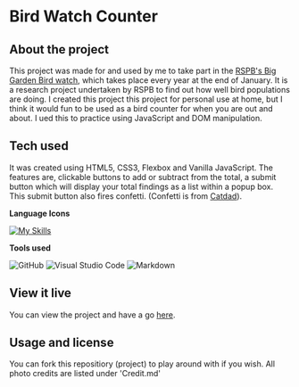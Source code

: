 # Bird Watch Counter

## About the project

This project was made for and used by me to take part in the [RSPB's Big Garden Bird watch](https://www.rspb.org.uk/get-involved/activities/birdwatch/), which takes place every year at the end of January. It is a research project undertaken by RSPB to find out how well bird populations are doing.
I created this project this project for personal use at home, but I think it would fun to be used as a bird counter for when you are out and about. I ued this to practice using JavaScript and DOM manipulation.

## Tech used

It was created using HTML5, CSS3, Flexbox and Vanilla JavaScript.
The features are, clickable buttons to add or subtract from the total, a submit button which will display your total findings as a list within a popup box. This submit button also fires confetti. (Confetti is from [Catdad](https://github.com/catdad/canvas-confetti)).

**Language Icons**

[![My Skills](https://skillicons.dev/icons?i=html,css,js,git&perline=9)](https://skillicons.dev)

**Tools used**

![GitHub](https://camo.githubusercontent.com/cca71357fe98ec5f8cd6ebab9044ad2901f4b64ebda379ac81608ed9f1caa1a0/68747470733a2f2f696d672e736869656c64732e696f2f7374617469632f76313f7374796c653d666f722d7468652d6261646765266d6573736167653d47697448756226636f6c6f723d313831373137266c6f676f3d476974487562266c6f676f436f6c6f723d464646464646266c6162656c3d) ![Visual Studio Code](https://img.shields.io/badge/Visual%20Studio%20Code-0078d7.svg?style=for-the-badge&logo=visual-studio-code&logoColor=white) ![Markdown](https://img.shields.io/badge/markdown-%23000000.svg?style=for-the-badge&logo=markdown&logoColor=white)

## View it live

You can view the project and have a go [here](https://rclarkeweb.github.io/bird-watch-counter/).

## Usage and license

You can fork this repositiory (project) to play around with if you wish.
All photo credits are listed under 'Credit.md'
